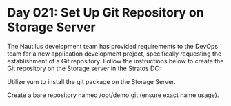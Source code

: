 # Day 021: Set Up Git Repository on Storage Server
The Nautilus development team has provided requirements to the DevOps team for a new application development project, specifically requesting the establishment of a Git repository. Follow the instructions below to create the Git repository on the Storage server in the Stratos DC:



Utilize yum to install the git package on the Storage Server.


Create a bare repository named /opt/demo.git (ensure exact name usage).